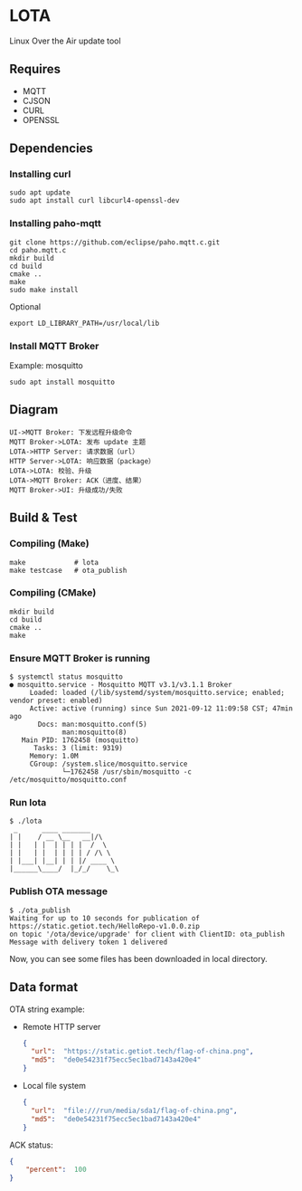 # LOTA

Linux Over the Air update tool



## Requires

- MQTT
- CJSON
- CURL
- OPENSSL



## Dependencies

### Installing curl

```shell
sudo apt update
sudo apt install curl libcurl4-openssl-dev
```

### Installing paho-mqtt

```shell
git clone https://github.com/eclipse/paho.mqtt.c.git
cd paho.mqtt.c
mkdir build
cd build
cmake ..
make
sudo make install
```

Optional

```shell
export LD_LIBRARY_PATH=/usr/local/lib
```

### Install MQTT Broker

Example: mosquitto

```shell
sudo apt install mosquitto
```



## Diagram

```sequence
UI->MQTT Broker: 下发远程升级命令
MQTT Broker->LOTA: 发布 update 主题
LOTA->HTTP Server: 请求数据（url）
HTTP Server->LOTA: 响应数据（package）
LOTA->LOTA: 校验、升级
LOTA->MQTT Broker: ACK（进度、结果）
MQTT Broker->UI: 升级成功/失败
```



## Build & Test

### Compiling (Make)

```shell
make            # lota
make testcase   # ota_publish
```

### Compiling (CMake)

```shell
mkdir build
cd build
cmake ..
make
```

### Ensure MQTT Broker is running

```shell
$ systemctl status mosquitto
● mosquitto.service - Mosquitto MQTT v3.1/v3.1.1 Broker
     Loaded: loaded (/lib/systemd/system/mosquitto.service; enabled; vendor preset: enabled)
     Active: active (running) since Sun 2021-09-12 11:09:58 CST; 47min ago
       Docs: man:mosquitto.conf(5)
             man:mosquitto(8)
   Main PID: 1762458 (mosquitto)
      Tasks: 3 (limit: 9319)
     Memory: 1.0M
     CGroup: /system.slice/mosquitto.service
             └─1762458 /usr/sbin/mosquitto -c /etc/mosquitto/mosquitto.conf
```

### Run lota

```shell
$ ./lota 
 _      ____ _______         
| |    / __ \__   __|/\    
| |   | |  | | | |  /  \    
| |   | |  | | | | / /\ \  
| |___| |__| | | |/ ____ \  
|______\____/  |_/_/    \_\ 

```

### Publish OTA message

```shell
$ ./ota_publish 
Waiting for up to 10 seconds for publication of https://static.getiot.tech/HelloRepo-v1.0.0.zip
on topic '/ota/device/upgrade' for client with ClientID: ota_publish
Message with delivery token 1 delivered
```

Now, you can see some files has been downloaded in local directory.



## Data format

OTA string example:

- Remote HTTP server

  ```json
  {
  	"url":	"https://static.getiot.tech/flag-of-china.png",
  	"md5":	"de0e54231f75ecc5ec1bad7143a420e4"
  }
  ```

- Local file system

  ```json
  {
  	"url":	"file:///run/media/sda1/flag-of-china.png",
  	"md5":	"de0e54231f75ecc5ec1bad7143a420e4"
  }
  ```

ACK status:

```json
{
	"percent":	100
}
```

